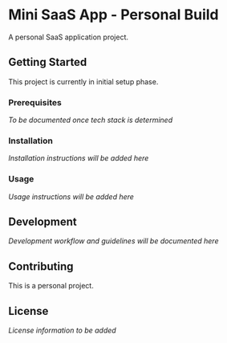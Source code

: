 # Mini SaaS App - Personal Build

A personal SaaS application project.

## Getting Started

This project is currently in initial setup phase.

### Prerequisites

*To be documented once tech stack is determined*

### Installation

*Installation instructions will be added here*

### Usage

*Usage instructions will be added here*

## Development

*Development workflow and guidelines will be documented here*

## Contributing

This is a personal project.

## License

*License information to be added*